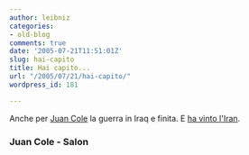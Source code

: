 ```yaml
---
author: leibniz
categories:
- old-blog
comments: true
date: '2005-07-21T11:51:01Z'
slug: hai-capito
title: Hai capito...
url: "/2005/07/21/hai-capito/"
wordpress_id: 181

---
```

Anche per [Juan
Cole](https://www.juancole.com/2005/07/advantage-iran-my-article-at-salon.html) la guerra in Iraq e finita. E [ha
vinto l'Iran](https://www.salon.com/news/feature/2005/07/21/iran/index_np.html).  


### Juan Cole - Salon
